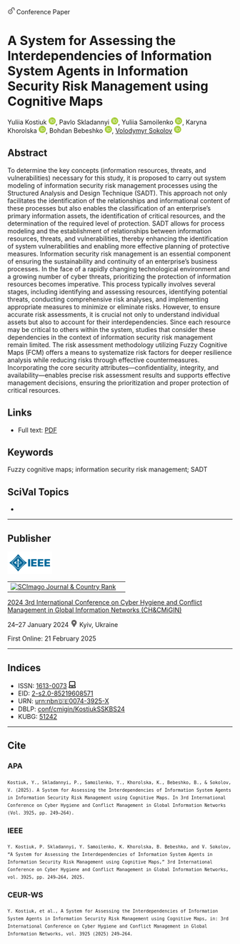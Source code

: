 <img src="/icons/unlock.svg" width="16" height="16"> Conference Paper

# A System for Assessing the Interdependencies of Information System Agents in Information Security Risk Management using Cognitive Maps

Yuliia Kostiuk <a href="https://orcid.org/0000-0001-5423-0985" target="_blank"><img src="/icons/orcid.svg" width="16" height="16"></a>,
Pavlo Skladannyi <a href="https://orcid.org/0000-0002-7775-6039" target="_blank"><img src="/icons/orcid.svg" width="16" height="16"></a>,
Yuliia Samoilenko <a href="https://orcid.org/0000-0003-3787-1435" target="_blank"><img src="/icons/orcid.svg" width="16" height="16"></a>,
Karyna Khorolska <a href="https://orcid.org/0000-0003-3270-4494" target="_blank"><img src="/icons/orcid.svg" width="16" height="16"></a>,
Bohdan Bebeshko <a href="https://orcid.org/0000-0001-6599-0808" target="_blank"><img src="/icons/orcid.svg" width="16" height="16"></a>,
<a href="/">Volodymyr Sokolov</a> <a href="https://orcid.org/0000-0002-9349-7946" target="_blank"><img src="/icons/orcid.svg" width="16" height="16"></a>

## Abstract

To determine the key concepts (information resources, threats, and vulnerabilities) necessary for this study, it is proposed to carry out system modeling of information security risk management processes using the Structured Analysis and Design Technique (SADT). This approach not only facilitates the identification of the relationships and informational content of these processes but also enables the classification of an enterprise’s primary information assets, the identification of critical resources, and the determination of the required level of protection. SADT allows for process modeling and the establishment of relationships between information resources, threats, and vulnerabilities, thereby enhancing the identification of system vulnerabilities and enabling more effective planning of protective measures. Information security risk management is an essential component of ensuring the sustainability and continuity of an enterprise’s business processes. In the face of a rapidly changing technological environment and a growing number of cyber threats, prioritizing the protection of information resources becomes imperative. This process typically involves several stages, including identifying and assessing resources, identifying potential threats, conducting comprehensive risk analyses, and implementing appropriate measures to minimize or eliminate risks. However, to ensure accurate risk assessments, it is crucial not only to understand individual assets but also to account for their interdependencies. Since each resource may be critical to others within the system, studies that consider these dependencies in the context of information security risk management remain limited. The risk assessment methodology utilizing Fuzzy Cognitive Maps (FCM) offers a means to systematize risk factors for deeper resilience analysis while reducing risks through effective countermeasures. Incorporating the core security attributes—confidentiality, integrity, and availability—enables precise risk assessment results and supports effective management decisions, ensuring the prioritization and proper protection of critical resources.

## Links

* Full text: [PDF](https://ceur-ws.org/Vol-3925/paper21.pdf)

## Keywords

Fuzzy cognitive maps; information security risk management; SADT

## SciVal Topics
-

***
## Publisher

<img src="/icons/ieee.svg" height="50">

<table>
<tr>
<td>
<a href="https://www.scimagojr.com/journalsearch.php?q=21100218356&amp;tip=sid&amp;exact=no" title="SCImago Journal &amp; Country Rank"><img border="0" src="https://www.scimagojr.com/journal_img.php?id=21100218356" alt="SCImago Journal &amp; Country Rank"  /></a>
</td>
<td style="text-align: left;">
<span class="__dimensions_badge_embed__" data-doi="10.1109/DIPED63529.2024.10706153" data-hide-zero-citations="true"></span><script async src="https://badge.dimensions.ai/badge.js" charset="utf-8"></script>
</td>
</tr>
</table>

[2024 3rd International Conference on Cyber Hygiene and Conflict Management in Global Information Networks (CH&CMiGIN)](https://ceur-ws.org/Vol-3925/)

24–27 January 2024 <img src="/icons/location-pin.svg" width="16" height="16"> Kyiv, Ukraine

First Online: 21 February 2025

***
## Indices

* ISSN: [1613-0073](https://portal.issn.org/resource/ISSN/1613-0073) <img src="/icons/online.svg" width="16" height="16">
* EID: [2-s2.0-85219608571](http://www.scopus.com/record/display.url?origin=inward&eid=2-s2.0-85219608571)
* URN: [urn:nbn:de:0074-3925-X](https://nbn-resolving.org/xml/urn:nbn:de:0074-3925-X)
* DBLP: [conf/cmigin/KostiukSSKBS24](https://dblp.org/rec/conf/cmigin/KostiukSSKBS24.html)
* KUBG: [51242](http://elibrary.kubg.edu.ua/id/eprint/51242/)

***
## Cite

### APA

<small>`Kostiuk, Y., Skladannyi, P., Samoilenko, Y., Khorolska, K., Bebeshko, B., & Sokolov, V. (2025). A System for Assessing the Interdependencies of Information System Agents in Information Security Risk Management using Cognitive Maps. In 3rd International Conference on Cyber Hygiene and Conflict Management in Global Information Networks (Vol. 3925, pp. 249–264).`</small>

### IEEE

<small>`Y. Kostiuk, P. Skladannyi, Y. Samoilenko, K. Khorolska, B. Bebeshko, and V. Sokolov, “A System for Assessing the Interdependencies of Information System Agents in Information Security Risk Management using Cognitive Maps,” 3rd International Conference on Cyber Hygiene and Conflict Management in Global Information Networks, vol. 3925, pp. 249–264, 2025.`</small>

### CEUR-WS

<small>`Y. Kostiuk, et al., A System for Assessing the Interdependencies of Information System Agents in Information Security Risk Management using Cognitive Maps, in: 3rd International Conference on Cyber Hygiene and Conflict Management in Global Information Networks, vol. 3925 (2025) 249–264.`</small>